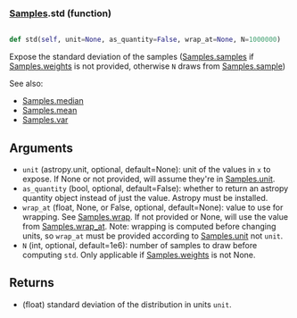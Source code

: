 ### [Samples](Samples.md).std (function)


```py

def std(self, unit=None, as_quantity=False, wrap_at=None, N=1000000)

```



Expose the standard deviation of the  samples ([Samples.samples](Samples.samples.md) if [Samples.weights](Samples.weights.md)
is not provided, otherwise `N` draws from [Samples.sample](Samples.sample.md))

See also:

* [Samples.median](Samples.median.md)
* [Samples.mean](Samples.mean.md)
* [Samples.var](Samples.var.md)

Arguments
----------
* `unit` (astropy.unit, optional, default=None): unit of the values
    in `x` to expose.  If None or not provided, will assume they're in
    [Samples.unit](Samples.unit.md).
* `as_quantity` (bool, optional, default=False): whether to return an
    astropy quantity object instead of just the value.  Astropy must
    be installed.
* `wrap_at` (float, None, or False, optional, default=None): value to
    use for wrapping.  See [Samples.wrap](Samples.wrap.md).  If not provided or None,
    will use the value from [Samples.wrap_at](Samples.wrap_at.md).  Note: wrapping is
    computed before changing units, so `wrap_at` must be provided
    according to [Samples.unit](Samples.unit.md) not `unit`.
* `N` (int, optional, default=1e6): number of samples to draw before
    computing `std`.  Only applicable if [Samples.weights](Samples.weights.md) is not None.

Returns
---------
* (float) standard deviation of the distribution in units `unit`.

